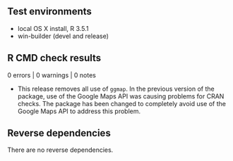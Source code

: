 ## Test environments
* local OS X install, R 3.5.1
* win-builder (devel and release)

## R CMD check results

0 errors | 0 warnings | 0 notes

* This release removes all use of `ggmap`. In the previous version of the 
package, use of the Google Maps API was causing problems for CRAN checks.
The package has been changed to completely avoid use of the Google Maps
API to address this problem.

## Reverse dependencies

There are no reverse dependencies.

